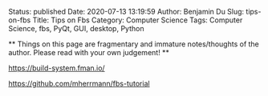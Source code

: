 Status: published
Date: 2020-07-13 13:19:59
Author: Benjamin Du
Slug: tips-on-fbs
Title: Tips on Fbs
Category: Computer Science
Tags: Computer Science, fbs, PyQt, GUI, desktop, Python

**
Things on this page are fragmentary and immature notes/thoughts of the author.
Please read with your own judgement!
**

https://build-system.fman.io/

https://github.com/mherrmann/fbs-tutorial